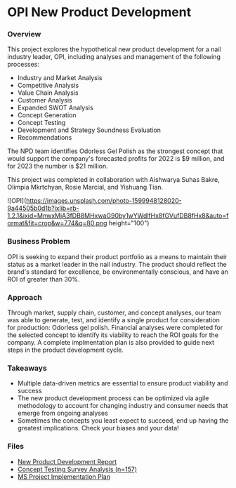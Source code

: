 # OPI New Product Development
### Overview
This project explores the hypothetical new product development for a nail industry leader, OPI, including analyses and management of the following processes: 
- Industry and Market Analysis
- Competitive Analysis
- Value Chain Analysis
- Customer Analysis
- Expanded SWOT Analysis
- Concept Generation
- Concept Testing
- Development and Strategy Soundness Evaluation
- Recommendations

The NPD team identifies Odorless Gel Polish as the strongest concept that would support the company's forecasted profits for 2022 is $9 million, and for 2023 the number is $21 million.

This project was completed in collaboration with Aishwarya Suhas Bakre, Olimpia Mkrtchyan, Rosie Marcial, and Yishuang Tian.

![OPI](https://images.unsplash.com/photo-1599948128020-9a44505b0d1b?ixlib=rb-1.2.1&ixid=MnwxMjA3fDB8MHxwaG90by1wYWdlfHx8fGVufDB8fHx8&auto=format&fit=crop&w=774&q=80.png height="100")

### Business Problem 
OPI is seeking to expand their product portfolio as a means to maintain their status as a market leader in the nail industry. The product should reflect the brand's standard for excellence, be environmentally conscious, and have an ROI of greater than 30%.

### Approach 
Through market, supply chain, customer, and concept analyses, our team was able to generate, test, and identify a single product for consideration for production: Odorless gel polish. Financial analyses were completed for the selected concept to identify its viability to reach the ROI goals for the company. A complete implmentation plan is also provided to guide next steps in the product development cycle.

### Takeaways
- Multiple data-driven metrics are essential to ensure product viability and success
- The new product development process can be optimized via agile methodology to account for changing industry and consumer needs that emerge from ongoing analyses
- Sometimes the concepts you least expect to succeed, end up having the greatest implications. Check your biases and your data!

### Files
- [New Product Development Report](https://github.com/lopezaly/OPI_new_product_development/blob/main/Final%20NPD%20Group%20Project%20-%20OPI.pdf)
- [Concept Testing Survey Analysis (n=157)](https://github.com/lopezaly/OPI_new_product_development/blob/main/NPD%20-%20Survey%20Analysis.ipynb)
- [MS Project Implementation Plan](https://github.com/lopezaly/OPI_new_product_development/blob/main/NPD-OPI-odorless-gel.mpp)
